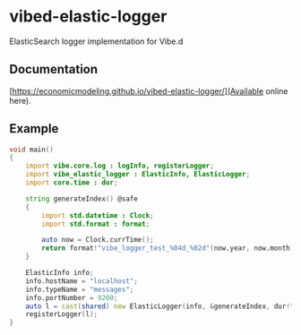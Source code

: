 # vibed-elastic-logger
ElasticSearch logger implementation for Vibe.d

## Documentation

[https://economicmodeling.github.io/vibed-elastic-logger/](Available online here).

## Example

```d
void main()
{
    import vibe.core.log : logInfo, registerLogger;
    import vibe_elastic_logger : ElasticInfo, ElasticLogger;
    import core.time : dur;

    string generateIndex() @safe
    {
        import std.datetime : Clock;
        import std.format : format;

        auto now = Clock.currTime();
        return format!"vibe_logger_test_%04d_%02d"(now.year, now.month);
    }

    ElasticInfo info;
    info.hostName = "localhost";
    info.typeName = "messages";
    info.portNumber = 9200;
    auto l = cast(shared) new ElasticLogger(info, &generateIndex, dur!"seconds"(5), 30);
    registerLogger(l);
}
```
